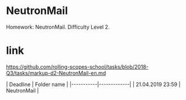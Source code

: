 # NeutronMail
Homework: NeutronMail. Difficulty Level 2.

# link
https://github.com/rolling-scopes-school/tasks/blob/2018-Q3/tasks/markup-d2-NeutronMail-en.md

﻿| Deadline  | Folder name |
|-----------|-------------|
| 21.04.2019 23:59 | NeutronMail |
